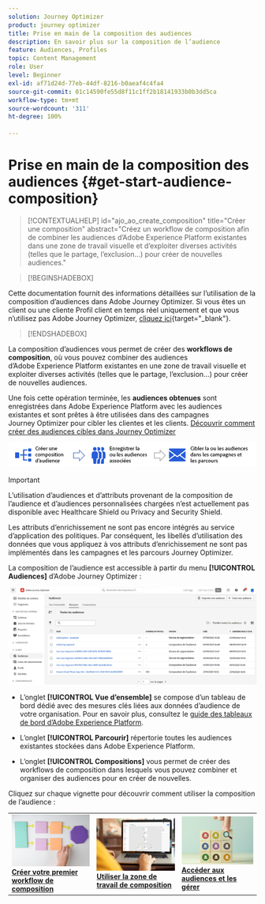 ```yaml
---
solution: Journey Optimizer
product: journey optimizer
title: Prise en main de la composition des audiences
description: En savoir plus sur la composition de l’audience
feature: Audiences, Profiles
topic: Content Management
role: User
level: Beginner
exl-id: af71d24d-77eb-44df-8216-b0aeaf4c4fa4
source-git-commit: 01c14590fe55d8f11c1ff2b18141933b0b3dd5ca
workflow-type: tm+mt
source-wordcount: '311'
ht-degree: 100%

---
```


# Prise en main de la composition des audiences {#get-start-audience-composition}

>[!CONTEXTUALHELP]
>id="ajo_ao_create_composition"
>title="Créer une composition"
>abstract="Créez un workflow de composition afin de combiner les audiences d’Adobe Experience Platform existantes dans une zone de travail visuelle et d’exploiter diverses activités (telles que le partage, l’exclusion…) pour créer de nouvelles audiences."

>[!BEGINSHADEBOX]

Cette documentation fournit des informations détaillées sur l’utilisation de la composition d’audiences dans Adobe Journey Optimizer. Si vous êtes un client ou une cliente Profil client en temps réel uniquement et que vous n’utilisez pas Adobe Journey Optimizer, [cliquez ici](https://experienceleague.adobe.com/docs/experience-platform/segmentation/ui/audience-composition.html?lang=fr){target="_blank"}.

>[!ENDSHADEBOX]

La composition d’audiences vous permet de créer des **workflows de composition**, où vous pouvez combiner des audiences d’Adobe Experience Platform existantes en une zone de travail visuelle et exploiter diverses activités (telles que le partage, l’exclusion...) pour créer de nouvelles audiences.

Une fois cette opération terminée, les **audiences obtenues** sont enregistrées dans Adobe Experience Platform avec les audiences existantes et sont prêtes à être utilisées dans des campagnes Journey Optimizer pour cibler les clientes et les clients. [Découvrir comment créer des audiences cibles dans Journey Optimizer](../audience/about-audiences.md#segments-in-journey-optimizer)

![](assets/audiences-process.png)

>[!IMPORTANT]
>
>L’utilisation d’audiences et d’attributs provenant de la composition de l’audience et d’audiences personnalisées chargées n’est actuellement pas disponible avec Healthcare Shield ou Privacy and Security Shield.
>
>Les attributs d’enrichissement ne sont pas encore intégrés au service d’application des politiques. Par conséquent, les libellés d’utilisation des données que vous appliquez à vos attributs d’enrichissement ne sont pas implémentés dans les campagnes et les parcours Journey Optimizer.

La composition de l’audience est accessible à partir du menu **[!UICONTROL Audiences]** d’Adobe Journey Optimizer :

![](assets/audiences-browse.png)

* L’onglet **[!UICONTROL Vue d’ensemble]** se compose d’un tableau de bord dédié avec des mesures clés liées aux données d’audience de votre organisation. Pour en savoir plus, consultez le [guide des tableaux de bord d’Adobe Experience Platform](https://experienceleague.adobe.com/docs/experience-platform/dashboards/guides/segments.html?lang=fr).

* L’onglet **[!UICONTROL Parcourir]** répertorie toutes les audiences existantes stockées dans Adobe Experience Platform.

* L’onglet **[!UICONTROL Compositions]** vous permet de créer des workflows de composition dans lesquels vous pouvez combiner et organiser des audiences pour en créer de nouvelles.

Cliquez sur chaque vignette pour découvrir comment utiliser la composition de l’audience :

<table style="table-layout:fixed"><tr style="border: 0;">
<td><a href="create-compositions.md"><img alt="Créer des workflows de composition" src="../assets/do-not-localize/ao-workflows.jpg"></a>
<div><a href="create-compositions.md"><strong>Créer votre premier workflow de composition</strong></a></div></td>
<td><a href="composition-canvas.md"><img alt="Utiliser la zone de travail de composition" src="../assets/do-not-localize/ao-canvas.jpg"></a>
<div><a href="composition-canvas.md"><strong>Utiliser la zone de travail de composition</strong></a></div></td>
<td><a href="access-audiences.md"><img alt="Accéder aux audiences et les gérer" src="../assets/do-not-localize/ao-audiences.jpeg"></a>
<div><a href="access-audiences.md"><strong>Accéder aux audiences et les gérer</strong></a></div></td>
</tr></table>
